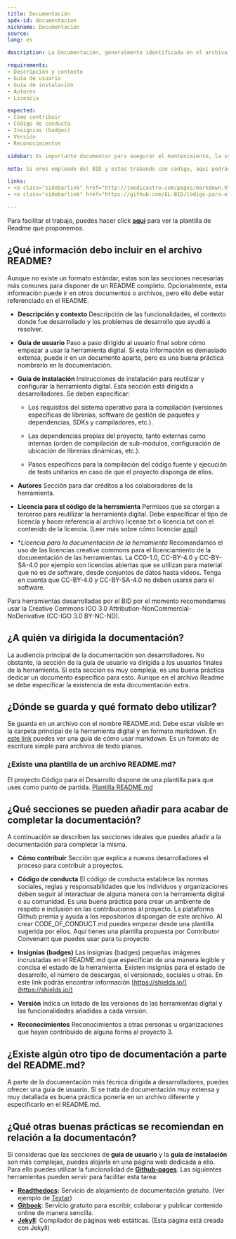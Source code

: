 ```yaml
---
title: Documentación
spdx-id: documentacion
nickname: Documentación
source: 
lang: es

description: La Documentación, generalmente identificada en el archivo README.md (o .txt) sirve para explicar a otros desarrolladores para qué sirve la herramienta, cómo funciona y los pasos para reutilizarla o adaptarla. En esta sección explicamos cómo generar una buena documentación. De manera resumida, la documentación debe contener

requirements:
- Descripción y contexto
- Guía de usuario
- Guía de instalación
- Autores
- Licencia

expected:
- Cómo contribuir
- Código de conducta
- Insignias (badges)
- Versión
- Reconocimientos

sidebar: Es importante documentar para asegurar el mantenimiento, la sostetinibilidad y la reutilización de la herramienta.

nota: Si eres empleado del BID y estas trabando con código, aquí podrás encontrar información que te será útil.

links:
- <a class="sidebarlink" href="http://joedicastro.com/pages/markdown.html">Guía Markdown</a>
- <a class="sidebarlink" href="https://github.com/EL-BID/Codigo-para-el-desarrollo/blob/master/README.md">Plantilla Readme</a>

---
```

Para facilitar el trabajo, puedes hacer click **[aquí]((https://github.com/EL-BID/Plantilla-de-repositorio))** para ver la plantilla de Readme que proponemos.

## ¿Qué información debo incluir en el archivo README?
Aunque no existe un formato estándar, estas son las secciones necesarias más comunes para disponer de un README completo. Opcionalmente, esta información puede ir en otros documentos o archivos, pero ello debe estar referenciado en el README.

* **Descripción y contexto**
Descripción de las funcionalidades, el contexto donde fue desarrollado y los problemas de desarrollo que ayudó a resolver.

*   **Guía de usuario**
Paso a paso dirigido al usuario final sobre cómo empezar a usar la herramienta digital. Si esta información es demasiado extensa, puede ir en un documento aparte, pero es una buena práctica nombrarlo en la documentación.

*	**Guía de instalación**
Instrucciones de instalación para reutilizar y configurar la herramienta digital. Esta sección está dirigida a desarrolladores. Se deben especificar:

	* Los requisitos del sistema operativo para la compilación (versiones específicas de librerías, software de gestión de paquetes y dependencias, SDKs y compiladores, etc.).

	* Las dependencias propias del proyecto, tanto externas como internas (orden de compilación de sub-módulos, configuración de ubicación de librerías dinámicas, etc.).

	* Pasos específicos para la compilación del código fuente y ejecución de tests unitarios en caso de que el proyecto disponga de ellos.

*	**Autores**
Sección para dar créditos a los colaboradores de la herramienta.

*	**Licencia para el código de la herramienta**
Permisos que se otorgan a terceros para reutilizar la herramienta digital. Debe especificar el tipo de licencia y hacer referencia al archivo license.txt o licencia.txt con el contenido de la licencia. (Leer más sobre cómo licenciar [aquí](https://el-bid.github.io/guia-de-publicacion/documents/licenciamiento/))

*	**Licencia para la documentación de la herramienta*
Recomandamos el uso de las licencias creative commons para el licenciamiento de la documentación de las herramientas.
La CC0-1.0, CC-BY-4.0 y CC-BY-SA-4.0 por ejemplo son licencias abiertas que se utilizan para material que no es de software, desde conjuntos de datos hasta videos. Tenga en cuenta que CC-BY-4.0 y CC-BY-SA-4.0 no deben usarse para el software.

Para herramientas desarrolladas por el BID por el momento recomendamos usar la Creative Commons IGO 3.0 Attribution-NonCommercial-NoDerivative (CC-IGO 3.0 BY-NC-ND).


## ¿A quién va dirigida la documentación?
La audiencia principal de la documentación son desarrolladores. No obstante, la sección de la guía de usuario va dirigida a los usuarios finales de la herramienta. Si esta sección es muy compleja, es una buena práctica dedicar un documento específico para esto. Aunque en el archivo Readme se debe especificar la existencia de esta documentación extra.





## ¿Dónde se guarda y qué formato debo utilizar?
Se guarda en un archivo con el nombre README.md. Debe estar visible en la carpeta principal de la herramienta digital y en formato markdown. En [este link](http://joedicastro.com/pages/markdown.html) puedes ver una guía de cómo usar markdown. Es un formato de escritura simple para archivos de texto planos.




### ¿Existe una plantilla de un archivo README.md?
El proyecto Código para el Desarrollo dispone de una plantilla para que uses como punto de partida.
[Plantilla README.md](https://github.com/EL-BID/Plantilla-de-repositorio)





## ¿Qué secciones se pueden añadir para acabar de completar la documentación?
A continuación se describen las secciones ideales que puedes añadir a la documentación para completar la misma. 

*	**Cómo contribuir**
Sección que explica a nuevos desarrolladores el proceso para contribuir a proyectos. 

*	**Código de conducta**
El código de conducta establece las normas sociales, reglas y responsabilidades que los individuos y organizaciones deben seguir al interactuar de alguna manera con la herramienta digital o su comunidad. Es una buena práctica para crear un ambiente de respeto e inclusión en las contribuciones al proyecto. La plataforma Github premia y ayuda a los repositorios dispongan de este archivo. Al crear CODE_OF_CONDUCT.md puedes empezar desde una plantilla sugerida por ellos. Aquí tienes una plantilla propuesta por Contributor Convenant que puedes usar para tu proyecto.

*	**Insignias (badges)**
Las insignias (badges) pequeñas imágenes incrustadas en el README.md que especifican de una manera legible y concisa el estado de la herramienta.  Existen insignias para el estado de desarrollo, el número de descargas, el versionado, sociales u otras.
En este link podrás encontrar información [https://shields.io/](https://shields.io/)

* **Versión**
Indica un listado de las versiones de las herramientas digital y las funcionalidades añadidas a cada versión.

* **Reconocimientos**
Reconocimientos a otras personas u organizaciones que hayan contribuido de alguna forma al proyecto 3.





## ¿Existe algún otro tipo de documentación a parte del README.md?
A parte de la documentación más técnica dirigida a desarrolladores, puedes ofrecer una guía de usuario. Si se trata de documentación muy extensa y muy detallada es buena práctica ponerla en un archivo diferente y especificarlo en el README.md.




## ¿Qué otras buenas prácticas se recomiendan en relación a la documentacón?
Si consideras que las secciones de **guía de usuario** y la **guía de instalación** son más complejas, puedes alojarla en una página web dedicada a ello. Para ello puedes utilizar la funcionalidad de **[Github-pages](https://pages.github.com/)**. Las siguientes herramientas pueden servir para facilitar esta tarea:
- **[Readthedocs](https://readthedocs.org/):** Servicio de alojamiento de documentación gratuíto. (Ver ejemplo de [Textar](http://textar.readthedocs.io/en/latest/README.html)) 
- **[Gitbook](https://www.gitbook.com/)**: Servicio gratuito para escribir, colaborar y publicar contenido online de manera sencilla. 
- **[Jekyll](https://jekyllrb.com/)**: Compilador de páginas web estáticas. (Esta página está creada con Jekyll)

<style> .ocultar_breadcrumb_ingles{ display:none; } .ocultar_home_ingles{ display:none; } </style>
